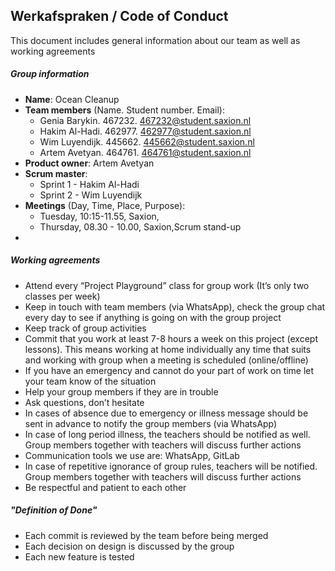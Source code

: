 ## Werkafspraken / Code of Conduct
This document includes general information about our team as well as working agreements
#####  Group information
- **Name**: Ocean Cleanup
- **Team members** (Name. Student number. Email):
    - Genia Barykin. 467232. 467232@student.saxion.nl
    - Hakim Al-Hadi. 462977. 462977@student.saxion.nl
    - Wim Luyendijk. 445662. 445662@student.saxion.nl
    - Artem Avetyan. 464761. 464761@student.saxion.nl
- **Product owner**: Artem Avetyan
- **Scrum master**:
    - Sprint 1 - Hakim Al-Hadi
    - Sprint 2 - Wim Luyendijk
- **Meetings** (Day, Time, Place, Purpose):
    - Tuesday, 10:15-11.55, Saxion, 
    - Thursday, 08.30 - 10.00, Saxion,Scrum stand-up
- 

##### Working agreements
-  Attend every “Project Playground” class for group work (It’s only two classes per
week)
- Keep in touch with team members (via WhatsApp), check the group chat
every day to see if anything is going on with the group project
- Keep track of group activities
- Commit that you work at least 7-8 hours a week on this project (except
lessons). This means working at home individually any time that suits and
working with group when a meeting is scheduled (online/offline)
- If you have an emergency and cannot do your part of work on time let your team
know of the situation
- Help your group members if they are in trouble
- Ask questions, don’t hesitate
- In cases of absence due to emergency or illness message should be sent in
advance to notify the group members (via WhatsApp)
- In case of long period illness, the teachers should be notified as well. Group
members together with teachers will discuss further actions
- Communication tools we use are: WhatsApp, GitLab
- In case of repetitive ignorance of group rules, teachers will be notified.
Group members together with teachers will discuss further actions
- Be respectful and patient to each other

##### "Definition of Done"
- Each commit is reviewed by the team before being merged
- Each decision on design is discussed by the group
- Each new feature is tested  